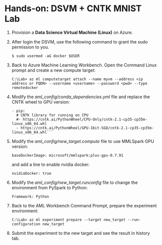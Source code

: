 # Hands-on: DSVM + CNTK MNIST Lab

1. Provision a **Data Science Virtual Machine (Linux)** on Azure.

2. After login the DSVM, use the following command to grant the sudo permission to you.

    ```$ sudo usermod -aG docker $USER```

3. Back to Azure Machine Learning Workbench. Open the Command Linux prompt and create a new compute target:

    ```C:\Lab> az ml computetarget attach --name myvm --address <ip address or FQDN> --username <username> --password <pwd> --type remotedocker```

4. Modify the *aml_config/conda_dependencies.yml* file and replace the CNTK wheel to GPU version:

    ```
    - pip:
      # CNTK library for running on CPU 
      #- https://cntk.ai/PythonWheel/CPU-Only/cntk-2.1-cp35-cp35m-linux_x86_64.whl
      - https://cntk.ai/PythonWheel/GPU-1bit-SGD/cntk-2.1-cp35-cp35m-linux_x86_64.whl```

5. Modify the *aml_config/new_target.compute* file to use MMLSpark GPU version:

    ```baseDockerImage: microsoft/mmlspark:plus-gpu-0.7.91```

   and add a line to enable nvidia docker:

   ```nvidiaDocker: true```

6. Modify the *aml_config/new_target.runconfig* file to change the environment from PySpark to Python:

    ```Framework: Python```

7. Back to the AML Workbench Command Prompt, prepare the experiment environment:

    ```C:\Lab> az ml experiment prepare --target new_target --run-configuration new_target```

8. Submit the experiment to the new target and see the result in history tab.
